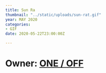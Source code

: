```yaml
---
title: Sun Ra
thumbnail: "../static/uploads/sun-rat.gif"
year: MAY 2020
categories:
- GIF
date: 2020-05-22T23:00:00Z

---
```

# Owner: [ONE / OFF](https://lnk.bio/xx1off "ONE / OFF")